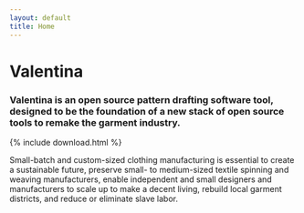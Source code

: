 ```yaml
---
layout: default
title: Home
---
```



# Valentina

### Valentina is an open source pattern drafting software tool, designed to be the foundation of a new stack of open source tools to remake the garment industry.


{% include download.html %}

Small-batch and custom-sized clothing manufacturing is essential to create a sustainable future, preserve small- to medium-sized textile spinning and weaving manufacturers, enable independent and small designers and manufacturers to scale up to make a decent living, rebuild local garment districts, and reduce or eliminate slave labor.

